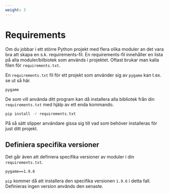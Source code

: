 ```yaml
---
weight: 3
---
```


# Requirements

Om du jobbar i ett större Python projekt med flera olika moduler an det vara bra att skapa en s.k. requirements-fil. En requirements-fil innehåller en lista på alla moduler/bilbiotek som används i projektet. Oftast brukar man kalla filen för `requirements.txt`.

En `requirements.txt` fil för ett projekt som använder sig av `pygame` kan t.ex. se ut så här.

```text
pygame
```

De som vill använda ditt program kan då installera alla bibliotek från din `requirements.txt` med hjälp av ett enda kommando.

```bash
pip install -r requirements.txt
```

På så sätt slipper användare gissa sig till vad som behöver installeras för just ditt projekt.

## Definiera specifika versioner

Det går även att definiera specifika versioner av moduler i din `requirements.txt`.

```text
pygame==1.9.6
```

`pip` kommer då att installera den specifika versionen `1.9.6` i detta fall. Definieras ingen version används den senaste.
